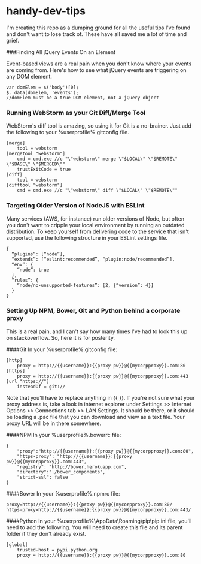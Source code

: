 # handy-dev-tips
I'm creating this repo as a dumping ground for all the useful
tips I've found and don't want to lose track of. These have all
saved me a lot of time and grief.

###Finding All jQuery Events On an Element

Event-based views are a real pain when you don't know where your events
are coming from. Here's how to see what jQuery events are triggering
on any DOM element.

	var domElem = $('body')[0];
	$._data(domElem, 'events');
	//domElem must be a true DOM element, not a jQuery object


### Running WebStorm as your Git Diff/Merge Tool

WebStorm's diff tool is amazing, so using it for Git is a
no-brainer. Just add the following to your %userprofile%\.gitconfig
file.

	[merge]
		tool = webstorm
	[mergetool "webstorm"]
		cmd = cmd.exe //c "\"webstorm\" merge \"$LOCAL\" \"$REMOTE\" \"$BASE\" \"$MERGED\""
		trustExitCode = true
	[diff]
		tool = webstorm
	[difftool "webstorm"]
		cmd = cmd.exe //c "\"webstorm\" diff \"$LOCAL\" \"$REMOTE\""

### Targeting Older Version of NodeJS with ESLint

Many services (AWS, for instance) run older versions of Node, but often you don't
want to cripple your local environment by running an outdated distribution. To keep
yourself from delivering code to the service that isn't supported, use the following
structure in your ESLint settings file.

	{
      “plugins”: [“node”],
      “extends”: [“eslint:recommended”, “plugin:node/recommended”],
      “env”: {
        “node”: true
      },
      “rules”: {
        “node/no-unsupported-features”: [2, {“version”: 4}]
      }
    }


### Setting Up NPM, Bower, Git and Python behind a corporate proxy
This is a real pain, and I can't say how many times I've had to
look this up on stackoverflow. So, here it is for posterity.

####Git
In your %userprofile%\.gitconfig file:

	[http]
		proxy = http://{{username}}:{{proxy pw}}@{{mycorpproxy}}.com:80
	[https]
		proxy = http://{{username}}:{{proxy pw}}@{{mycorpproxy}}.com:443
	[url "https://"]
		insteadOf = git://

Note that you'll have to replace anything in {{ }}. If you're not
sure what your proxy address is, take a look in internet explorer
under Settings >> Internet Options >> Connections tab >>
LAN Settings. It should be there, or it should be loading a .pac
file that you can download and view as a text file. Your proxy
URL will be in there somewhere.

####NPM
In your %userprofile%\.bowerrc file:

	{
		"proxy":"http://{{username}}:{{proxy pw}}@{{mycorpproxy}}.com:80",
		"https-proxy": "http://{{username}}:{{proxy pw}}@{{mycorpproxy}}.com:443",
		"registry": "http://bower.herokuapp.com",
		"directory":"./bower_components",
		"strict-ssl": false
	}

####Bower
In your %userprofile%\.npmrc file:

	proxy=http://{{username}}:{{proxy pw}}@{{mycorpproxy}}.com:80/
	https-proxy=http://{{username}}:{{proxy pw}}@{{mycorpproxy}}.com:443/

####Python
In your %userprofile%\AppData\Roaming\pip\pip.ini file, you'll need
to add the following. You will need to create this file and its 
parent folder if they don't already exist.

	[global]
    	trusted-host = pypi.python.org
    	proxy = http://{{username}}:{{proxy pw}}@{{mycorpproxy}}.com:80